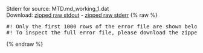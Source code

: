 Stderr for source:  MTD.md_working_1.dat   
Download: [zipped raw stdout](MTD.md_working_1.dat.plumed.stdout.txt.zip) - [zipped raw stderr](MTD.md_working_1.dat.plumed.stderr.txt.zip) 
{% raw %}
<pre>
#! Only the first 1000 rows of the error file are shown below
#! To inspect the full error file, please download the zipped raw stderr file above
</pre>
{% endraw %}
